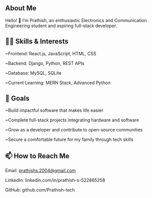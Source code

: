 About Me
---
Hello! 👋 I’m Prathish, an enthusiastic Electronics and Communication Engineering student and aspiring full-stack developer.

👨‍💻 Skills & Interests
---

 ~Frontend: React.js, JavaScript, HTML, CSS

 ~Backend: Django, Python, REST APIs

 ~Database: MySQL, SQLite

 ~Current Learning: MERN Stack, Advanced Python

🎯 Goals
---

 ~Build impactful software that makes life easier

 ~Complete full-stack projects integrating hardware and software

 ~Grow as a developer and contribute to open-source communities

 ~Secure a comfortable future for my family through tech skills

📫 How to Reach Me
---

Email: prathishs.2004@gmail.com

LinkedIn: linkedin.com/in/prathish-s-522865258

GitHub: github.com/Prathish-tech


